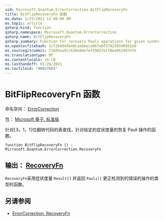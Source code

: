 ```yaml
---
uid: Microsoft.Quantum.ErrorCorrection.BitFlipRecoveryFn
title: BitFlipRecoveryFn 函数
ms.date: 1/23/2021 12:00:00 AM
ms.topic: article
qsharp.kind: function
qsharp.namespace: Microsoft.Quantum.ErrorCorrection
qsharp.name: BitFlipRecoveryFn
qsharp.summary: Function for recovery Pauli operations for given syndrome measurement by table lookup for the ⟦3, 1, 1⟧ bit flip code.
ms.openlocfilehash: 1cf2bd944b4dcaadeeca96fa0f576250590962e0
ms.sourcegitcommit: 71605ea9cc630e84e7ef29027e1f0ea06299747e
ms.translationtype: MT
ms.contentlocale: zh-CN
ms.lasthandoff: 01/26/2021
ms.locfileid: "98827603"
---
```

# <a name="bitfliprecoveryfn-function"></a>BitFlipRecoveryFn 函数

命名空间： [ErrorCorrection](xref:Microsoft.Quantum.ErrorCorrection)

包： [Microsoft 量子. 标准版](https://nuget.org/packages/Microsoft.Quantum.Standard)


针对⟦3，1，1⟧位翻转代码的表查找，针对给定的症状度量的恢复 Pauli 操作的函数。

```qsharp
function BitFlipRecoveryFn () : Microsoft.Quantum.ErrorCorrection.RecoveryFn
```


## <a name="output--recoveryfn"></a>输出： [RecoveryFn](xref:Microsoft.Quantum.ErrorCorrection.RecoveryFn)

`RecoveryFn`采用症状度量 `Result[]` 并返回 `Pauli[]` 更正检测到的错误的操作的类型的函数。

## <a name="see-also"></a>另请参阅

- [ErrorCorrection. RecoveryFn](xref:Microsoft.Quantum.ErrorCorrection.RecoveryFn)
